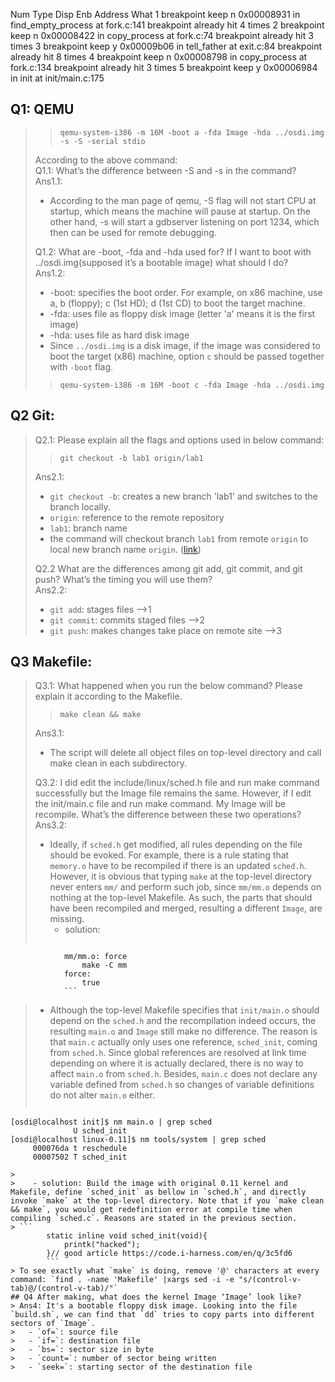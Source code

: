 Num     Type           Disp Enb Address    What
1       breakpoint     keep n   0x00008931 in find_empty_process at fork.c:141
	breakpoint already hit 4 times
2       breakpoint     keep n   0x00008422 in copy_process at fork.c:74
	breakpoint already hit 3 times
3       breakpoint     keep y   0x00009b06 in tell_father at exit.c:84
	breakpoint already hit 8 times
4       breakpoint     keep n   0x00008798 in copy_process at fork.c:134
	breakpoint already hit 3 times
5       breakpoint     keep y   0x00006984 in init at init/main.c:175

## Q1: QEMU
>> ```qemu-system-i386 -m 16M -boot a -fda Image -hda ../osdi.img -s -S -serial stdio```  
>
> According to the above command:  
Q1.1: What’s the difference between -S and -s in the command?  
> Ans1.1:  
> - According to the man page of qemu, -S flag will not start CPU at startup, which means the machine will pause at startup. On the other hand, -s will start a gdbserver listening on port 1234, which then can be used for remote debugging. 
>  
> Q1.2: What are -boot, -fda and -hda used for? If I want to boot with ../osdi.img(supposed it’s a bootable image) what should I do?  
>  Ans1.2:
>   - -boot: specifies the boot order. For example, on x86 machine, use a, b (floppy); c (1st HD); d (1st CD) to boot the target machine.
>   - -fda: uses file as floppy disk image (letter 'a' means it is the first image)
>   - -hda: uses file as hard disk image 
>   - Since `../osdi.img` is a disk image, if the image was considered to boot the target (x86) machine, option `c` should be passed together with `-boot` flag.
>>    `qemu-system-i386 -m 16M -boot c -fda Image -hda ../osdi.img`
## Q2 Git:
> Q2.1: Please explain all the flags and options used in below command:
>> ```git checkout -b lab1 origin/lab1```  
>
> Ans2.1: 
>   - `git checkout -b`: creates a new branch 'lab1' and switches to the branch locally.
>   - `origin`: reference to the remote repository
>   - `lab1`: branch name
>   - the command will checkout branch `lab1` from remote `origin` to local new branch name `origin`. ([link](https://stackoverflow.com/questions/1783405/how-do-i-check-out-a-remote-git-branch))
>
> Q2.2 What are the differences among git add, git commit, and git push? What’s the timing you will use them?  
> Ans2.2:
>   - `git add`: stages files -->1
>   - `git commit`: commits staged files -->2
>   - `git push`: makes changes take place on remote site -->3
## Q3 Makefile:
> Q3.1: What happened when you run the below command? Please explain it according to the Makefile.
>> ```make clean && make```  
>
> Ans3.1:
> - The script will delete all object files on top-level directory and call make clean in each subdirectory. 
>
> Q3.2: I did edit the include/linux/sched.h file and run make command successfully but the Image file remains the same. However, if I edit the init/main.c file and run make command. My Image will be recompile. What’s the difference between these two operations?  
> Ans3.2:  
>   - Ideally, if `sched.h` get modified, all rules depending on the file should be evoked. For example, there is a rule stating that `memory.o` have to be recompiled if there is an updated `sched.h`. However, it is obvious that typing `make` at the top-level directory never enters `mm/` and perform such job, since `mm/mm.o` depends on nothing at the top-level Makefile. As such, the parts that should have been recompiled and merged, resulting a different `Image`, are missing. 
>       - solution:
>```
                mm/mm.o: force
                    make -C mm
                force:
                    true
                ```
>   - Although the top-level Makefile specifies that `init/main.o` should depend on the `sched.h` and the recompilation indeed occurs, the resulting `main.o` and `Image` still make no difference. The reason is that `main.c` actually only uses one reference, `sched_init`, coming from `sched.h`. Since global references are resolved at link time depending on where it is actually declared, there is no way to affect `main.o` from `sched.h`. Besides, `main.c` does not declare any variable defined from `sched.h` so changes of variable definitions do not alter `main.o` either.
> 
>   ```
    [osdi@localhost init]$ nm main.o | grep sched
                  U sched_init
    [osdi@localhost linux-0.11]$ nm tools/system | grep sched
         000076da t reschedule
         00007502 T sched_init
```
> 
>    - solution: Build the image with original 0.11 kernel and Makefile, define `sched_init` as bellow in `sched.h`, and directly invoke `make` at the top-level directory. Note that if you `make clean && make`, you would get redefinition error at compile time when compiling `sched.c`. Reasons are stated in the previous section.
> ```  
        static inline void sched_init(void){
            printk("hacked");
        }// good article https://code.i-harness.com/en/q/3c5fd6 
        ```  
> To see exactly what `make` is doing, remove '@' characters at every command: `find . -name 'Makefile' |xargs sed -i -e "s/(control-v-tab)@/(control-v-tab)/"`
## Q4 After making, what does the kernel Image ‘Image’ look like?
> Ans4: It's a bootable floppy disk image. Looking into the file `build.sh`, we can find that `dd` tries to copy parts into different sectors of `Image`.
>   - `of=`: source file
>   - `if=`: destination file
>   - `bs=`: sector size in byte
>   - `count=`: number of sector being written
>   - `seek=`: starting sector of the destination file
